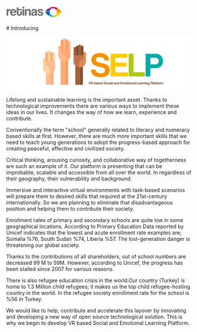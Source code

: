 <p align="left">
  <img src="https://github.com/retinas/selp/blob/master/Assets/retinas.png" width="150">
</p> # Introducing

<p align="left">
  <img src="https://github.com/retinas/selp/blob/master/Assets/Selpnew%402x.png" width="800">
</p>

Lifelong and sustainable learning is the important asset. Thanks to technological improvements there are various ways to implement these ideas in our lives. It changes the way of how we learn, experience and contribute.

Conventionally the term "school" generally related to literacy and numeracy based skills at first. However, there are much more important skills that we need to teach young generations to adopt the progress-based approach for creating peaceful, effective and civilized society.

Critical thinking, arousing curiosity, and collaborative way of togetherness are such an example of it.
Our platform is presenting that can be improbable, scalable and accessible from all over the world. In regardless of their geography, their vulnerability and background.

Immersive and interactive virtual environments with task-based scenarios will prepare them to desired skills that required at the 21st-century internationally. So we are planning to eliminate that disadvantageous position and helping them to contribute their society.

Enrollment rates of primary and secondary schools are quite low in some geographical locations. According to Primary Education Data reported by Unicef indicates that the lowest and acute enrollment rate examples are; Somalia %76, South Sudan %74, Liberia %57. The lost-generation danger is threatening our global society.

Thanks to the contributions of all shareholders, out of school numbers are decreased 99 M to 59M. However, according to Unicef, the progress has been stalled since 2007 for various reasons.

There is also refugee education crisis in the world.Our country (Turkey) is home to 1.3 Million child refugees; it makes us the top child refugee-hosting country in the world. In the refugee society enrollment rate for the school is %56 in Turkey.

We would like to help, contribute and accelerate this layover by innovating and developing a new way of open source technological solution. This is why we begin to develop VR based Social and Emotional Learning Platform.

